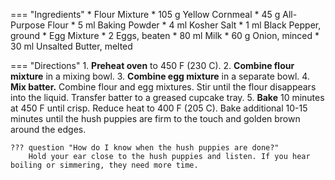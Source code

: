 === "Ingredients"
    * Flour Mixture
        * 105 g Yellow Cornmeal
        * 45 g All-Purpose Flour
        * 5 ml Baking Powder
        * 4 ml Kosher Salt
        * 1 ml Black Pepper, ground
    * Egg Mixture
        * 2 Eggs, beaten
        * 80 ml Milk
        * 60 g Onion, minced
        * 30 ml Unsalted Butter, melted

=== "Directions"
    1. **Preheat oven** to 450 F (230 C).
    2. **Combine flour mixture** in a mixing bowl.
    3. **Combine egg mixture** in a separate bowl.
    4. **Mix batter.** Combine flour and egg mixtures. Stir until the flour disappears into the liquid. Transfer batter to a greased cupcake tray.
    5. **Bake** 10 minutes at 450 F until crisp. Reduce heat to 400 F (205 C). Bake additional 10-15 minutes until the hush puppies are firm to the touch and golden brown around the edges.

    ??? question "How do I know when the hush puppies are done?"
        Hold your ear close to the hush puppies and listen. If you hear boiling or simmering, they need more time.

[^1]:
    Deen Brothers. ["Baked Hush Puppies."](https://www.pauladeen.com/recipe/baked-hush-puppies/) *Paula Deen Ventures.* 20 September 2020. Accessed 26 November 2020.
